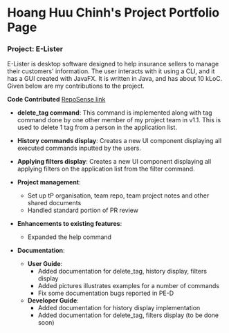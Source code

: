# Hoang Huu Chinh's Project Portfolio Page
### Project: E-Lister

E-Lister is desktop software designed to help insurance sellers to manage their customers' information. The user interacts with it using a CLI, and it has a GUI created with JavaFX. It is written in Java, and has about 10 kLoC.
Given below are my contributions to the project.

**Code Contributed** [RepoSense link](https://nus-cs2103-ay2223s2.github.io/tp-dashboard/?search=T17-3&sort=groupTitle&sortWithin=title&timeframe=commit&mergegroup=&groupSelect=groupByRepos&breakdown=true&checkedFileTypes=docs~functional-code~test-code~other&since=2023-02-17&tabOpen=true&tabType=authorship&tabAuthor=hhchinh2002&tabRepo=AY2223S2-CS2103T-T17-3%2Ftp%5Bmaster%5D&authorshipIsMergeGroup=false&authorshipFileTypes=docs~functional-code~test-code~other&authorshipIsBinaryFileTypeChecked=false&authorshipIsIgnoredFilesChecked=false)

-   **delete_tag command**: This command is implemented along with tag command done by one other member of my project team in v1.1. This is used to delete 1 tag from a person in the application list.
-   **History commands display**: Creates a new UI component displaying all executed commands inputted by the users.

-   **Applying filters display**: Creates a new UI component displaying all applying filters on the application list from the filter command.

-   **Project management**: 
    - Set up tP organisation, team repo, team project notes and other shared documents
    - Handled standard portion of PR review
-   **Enhancements to existing features**:
    -   Expanded the help command

-   **Documentation**:
    - **User Guide**:
        - Added documentation for delete_tag, history display, filters display
        - Added pictures illustrates examples for a number of commands
        - Fix some documentation bugs reported in PE-D
    - **Developer Guide**:
        - Added documentation for history display implementation
        - Added documentation for delete_tag, filters display (to be done soon)
